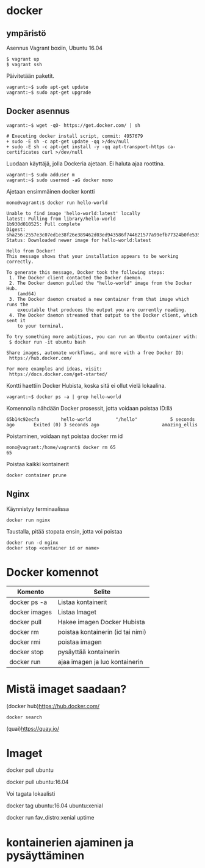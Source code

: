 # docker

## ympäristö

Asennus Vagrant boxiin, Ubuntu 16.04
```
$ vagrant up
$ vagrant ssh
```

Päivitetään paketit.

```
vagrant:~$ sudo apt-get update
vagrant:~$ sudo apt-get upgrade
```

## Docker asennus

```
vagrant:~$ wget -qO- https://get.docker.com/ | sh

# Executing docker install script, commit: 4957679
+ sudo -E sh -c apt-get update -qq >/dev/null
+ sudo -E sh -c apt-get install -y -qq apt-transport-https ca-certificates curl >/dev/null
```

Luodaan käyttäjä, jolla Dockeria ajetaan. Ei haluta ajaa roottina.

```
vagrant:~$ sudo adduser m
vagrant:~$ sudo usermod -aG docker mono
```

Ajetaan ensimmäinen docker kontti

```
mono@vagrant:$ docker run hello-world

Unable to find image 'hello-world:latest' locally
latest: Pulling from library/hello-world
1b930d010525: Pull complete 
Digest: sha256:2557e3c07ed1e38f26e389462d03ed943586f744621577a99efb77324b0fe535
Status: Downloaded newer image for hello-world:latest

Hello from Docker!
This message shows that your installation appears to be working correctly.

To generate this message, Docker took the following steps:
 1. The Docker client contacted the Docker daemon.
 2. The Docker daemon pulled the "hello-world" image from the Docker Hub.
    (amd64)
 3. The Docker daemon created a new container from that image which runs the
    executable that produces the output you are currently reading.
 4. The Docker daemon streamed that output to the Docker client, which sent it
    to your terminal.

To try something more ambitious, you can run an Ubuntu container with:
 $ docker run -it ubuntu bash

Share images, automate workflows, and more with a free Docker ID:
 https://hub.docker.com/

For more examples and ideas, visit:
 https://docs.docker.com/get-started/
```

Kontti haettiin Docker Hubista, koska sitä ei ollut vielä lokaalina.

```
vagrant:~$ docker ps -a | grep hello-world
```

Komennolla nähdään Docker prosessit, jotta voidaan poistaa ID:llä

```
65b14c92ecfa        hello-world         "/hello"            5 seconds ago       Exited (0) 3 seconds ago                       amazing_ellis
```

Poistaminen, voidaan nyt poistaa docker rm id

```
mono@vagrant:/home/vagrant$ docker rm 65
65
```
Poistaa kaikki kontainerit
```
docker container prune
```

## Nginx

Käynnistyy terminaalissa
```
docker run nginx
```
Taustalla, pitää stopata ensin, jotta voi poistaa

```
docker run -d nginx
docker stop <container id or name>
```



# Docker komennot

Komento|Selite
--------|-------------
docker ps -a|Listaa kontainerit
docker images|Listaa Imaget
docker pull <image>|Hakee imagen Docker Hubista
docker rm <container-id>|poistaa kontainerin (id tai nimi)
docker rmi <image-id>|poistaa imagen
docker stop <container-id>|pysäyttää kontainerin
docker run <image>|ajaa imagen ja luo kontainerin
 
# Mistä imaget saadaan?
(docker hub)https://hub.docker.com/
```
docker search
```
(quai)https://quay.io/
 
# Imaget

docker pull ubuntu

docker pull ubuntu:16.04

Voi tagata lokaalisti

docker tag ubuntu:16.04 ubuntu:xenial

docker run fav_distro:xenial uptime

# kontainerien ajaminen ja pysäyttäminen


